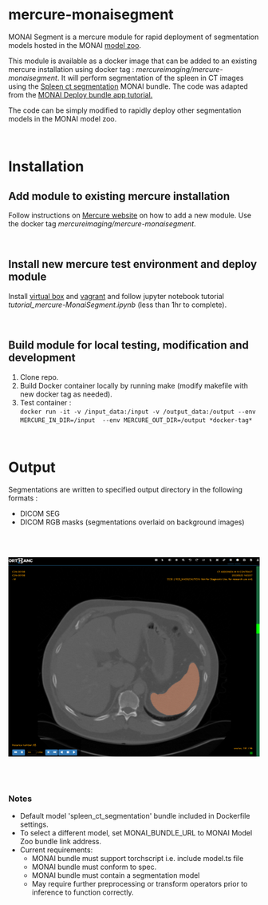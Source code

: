 # **mercure-monaisegment**
MONAI Segment is a mercure module for rapid deployment of segmentation models hosted in the MONAI [model zoo](https://monai.io/model-zoo.html). 
<br>

This module is available as a docker image that can be added to an existing mercure installation using docker tag : *mercureimaging/mercure-monaisegment*. It will perform segmentation of the spleen in CT images using the [Spleen ct segmentation](https://github.com/Project-MONAI/model-zoo/releases/download/hosting_storage_v1/spleen_ct_segmentation_v0.3.8.zip) MONAI bundle. The code was adapted from the [MONAI Deploy bundle app tutorial.](https://docs.monai.io/projects/monai-deploy-app-sdk/en/latest/notebooks/tutorials/06_monai_bundle_app.html)
<br>

The code can be simply modified to rapidly deploy other segmentation models in the MONAI model zoo.

<br>

# Installation

## Add module to existing mercure installation
Follow instructions on [Mercure website](https://mercure-imaging.org) on how to add a new module. Use the docker tag *mercureimaging/mercure-monaisegment*.

<br>

## Install new mercure test environment and deploy module
Install [virtual box](https://www.virtualbox.org/) and [vagrant](https://www.vagrantup.com/) and follow jupyter notebook tutorial *tutorial_mercure-MonaiSegment.ipynb* (less than 1hr to complete).

<br>

## Build module for local testing, modification and development
1. Clone repo.
2. Build Docker container locally by running make (modify makefile with new docker tag as needed).
3. Test container :\
`docker run -it -v /input_data:/input -v /output_data:/output --env MERCURE_IN_DIR=/input  --env MERCURE_OUT_DIR=/output *docker-tag*`

<br>

# Output
Segmentations are written to specified output directory in the following formats :
- DICOM SEG
- DICOM RGB masks (segmentations overlaid on background images)

<br>
<br>

![](./RGBmask_output.png)

<br>
<br>

### Notes
- Default model 'spleen_ct_segmentation' bundle included in Dockerfile settings.
- To select a different model, set MONAI_BUNDLE_URL to MONAI Model Zoo bundle link address.
- Current requirements:
    * MONAI bundle must support torchscript i.e. include model.ts file
    * MONAI bundle must conform to spec. 
    * MONAI bundle must contain a segmentation model
    * May require further preprocessing or transform operators prior to inference to function correctly.

